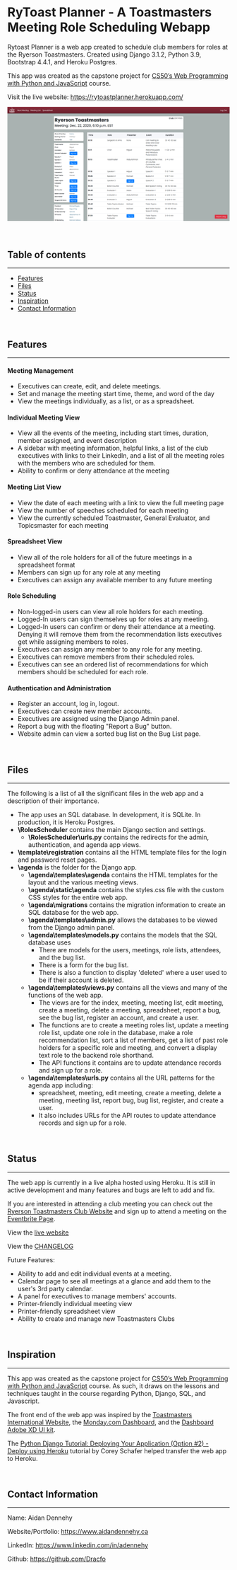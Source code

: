 # RyToast Planner - A Toastmasters Meeting Role Scheduling Webapp
Rytoast Planner is a web app created to schedule club members for roles at the Ryerson Toastmasters. Created using Django 3.1.2, Python 3.9, Bootstrap 4.4.1, and Heroku Postgres.

This app was created as the capstone project for [CS50’s Web Programming with Python and JavaScript](https://cs50.harvard.edu/web/2020/) course.

Visit the live website: https://rytoastplanner.herokuapp.com/

![Meeting Page Screenshot](/meeting_page.PNG)



<br>

## Table of contents
---
- [Features](#features)
- [Files](#files)
- [Status](#status)
- [Inspiration](#inspiration)
- [Contact Information](#contact-information)



<br>

## Features
---
#### Meeting Management
- Executives can create, edit, and delete meetings.
- Set and manage the meeting start time, theme, and word of the day
- View the meetings individually, as a list, or as a spreadsheet.

#### Individual Meeting View
- View all the events of the meeting, including start times, duration, member assigned, and event description
- A sidebar with meeting information, helpful links, a list of the club executives with links to their LinkedIn, and a list of all the meeting roles with the members who are scheduled for them.
- Ability to confirm or deny attendance at the meeting

#### Meeting List View
- View the date of each meeting with a link to view the full meeting page
- View the number of speeches scheduled for each meeting
- View the currently scheduled Toastmaster, General Evaluator, and Topicsmaster for each meeting

#### Spreadsheet View
- View all of the role holders for all of the future meetings in a spreadsheet format
- Members can sign up for any role at any meeting
- Executives can assign any available member to any future meeting

#### Role Scheduling
- Non-logged-in users can view all role holders for each meeting.
- Logged-In users can sign themselves up for roles at any meeting.
- Logged-In users can confirm or deny their attendance at a meeting. Denying it will remove them from the recommendation lists executives get while assigning members to roles.
- Executives can assign any member to any role for any meeting.
- Executives can remove members from their scheduled roles.
- Executives can see an ordered list of recommendations for which members should be scheduled for each role.

#### Authentication and Administration
- Register an account, log in, logout.
- Executives can create new member accounts.
- Executives are assigned using the Django Admin panel.
- Report a bug with the floating "Report a Bug" button.
- Website admin can view a sorted bug list on the Bug List page.



<br>

## Files
---
The following is a list of all the significant files in the web app and a description of their importance.
- The app uses an SQL database. In development, it is SQLite. In production, it is Heroku Postgres.
- **\RolesScheduler** contains the main Django section and settings.
    - **\RolesScheduler\urls.py** contains the redirects for the admin, authentication, and agenda app views.
- **\template\registration** contains all the HTML template files for the login and password reset pages.
- **\agenda** is the folder for the Django app.
    - **\agenda\templates\agenda** contains the HTML templates for the layout and the various meeting views.
    - **\agenda\static\agenda** contains the styles.css file with the custom CSS styles for the entire web app.
    - **\agenda\migrations** contains the migration information to create an SQL database for the web app.
    - **\agenda\templates\admin.py** allows the databases to be viewed from the Django admin panel.
    - **\agenda\templates\models.py** contains the models that the SQL database uses
        - There are models for the users, meetings, role lists, attendees, and the bug list.
        - There is a form for the bug list.
        - There is also a function to display 'deleted' where a user used to be if their account is deleted.
    - **\agenda\templates\views.py** contains all the views and many of the functions of the web app.
        - The views are for the index, meeting, meeting list, edit meeting, create a meeting, delete a meeting, spreadsheet, report a bug, see the bug list, register an account, and create a user.
        - The functions are to create a meeting roles list, update a meeting role list, update one role in the database, make a role recommendation list, sort a list of members, get a list of past role holders for a specific role and meeting, and convert a display text role to the backend role shorthand.
        - The API functions it contains are to update attendance records and sign up for a role.
    - **\agenda\templates\urls.py** contains all the URL patterns for the agenda app including:
        - spreadsheet, meeting, edit meeting, create a meeting, delete a meeting, meeting list, report bug, bug list, register, and create a user.
        - It also includes URLs for the API routes to update attendance records and sign up for a role.



<br>

## Status
---
The web app is currently in a live alpha hosted using Heroku. It is still in active development and many features and bugs are left to add and fix.

If you are interested in attending a club meeting you can check out the [Ryerson Toastmasters Club Website](https://www.ryersontoastmasters.ca/) and sign up to attend a meeting on the [Eventbrite Page](https://www.eventbrite.ca/e/the-ryerson-toastmasters-weekly-membership-meeting-tickets-110513236064).

View the [live website](https://rytoastplanner.herokuapp.com/)

View the [CHANGELOG](CHANGELOG.md)

Future Features:
- Ability to add and edit individual events at a meeting.
- Calendar page to see all meetings at a glance and add them to the user's 3rd party calendar.
- A panel for executives to manage members' accounts.
- Printer-friendly individual meeting view
- Printer-friendly spreadsheet view
- Ability to create and manage new Toastmasters Clubs



<br>

## Inspiration
---
This app was created as the capstone project for [CS50’s Web Programming with Python and JavaScript](https://cs50.harvard.edu/web/2020/) course. As such, it draws on the lessons and techniques taught in the course regarding Python, Django, SQL, and Javascript.

The front end of the web app was inspired by the [Toastmasters International Website](https://www.toastmasters.org/), the [Monday.com Dashboard](https://www.monday.com), and the [Dashboard Adobe XD UI kit](https://www.adobe.com/products/xd/features/ui-kits.html).

The [Python Django Tutorial: Deploying Your Application (Option #2) - Deploy using Heroku](https://youtu.be/6DI_7Zja8Zc) tutorial by Corey Schafer helped transfer the web app to Heroku.



<br>

## Contact Information
---
Name: Aidan Dennehy

Website/Portfolio: https://www.aidandennehy.ca

LinkedIn: https://www.linkedin.com/in/adennehy

Github: https://github.com/Dracfo